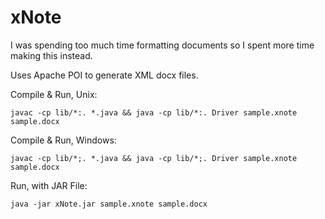 # xNote

I was spending too much time formatting documents so I spent more time making this instead.

Uses Apache POI to generate XML docx files.

Compile & Run, Unix:
```
javac -cp lib/*:. *.java && java -cp lib/*:. Driver sample.xnote sample.docx
```

Compile & Run, Windows:
```
javac -cp lib/*;. *.java && java -cp lib/*;. Driver sample.xnote sample.docx
```

Run, with JAR File:
```
java -jar xNote.jar sample.xnote sample.docx
```